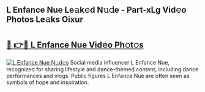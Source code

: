 ## L Enfance Nue Le𝚊k𝚎d N𝚞𝚍e - Part-xLg Vid𝚎o Photos Le𝚊ks Oixur

# <h2><a href="http://fb66o6w.evod.top/?m=L+Enfance+Nue">🔗 👉🔴 L Enfance Nue Vid𝚎o Ph𝚘t𝚘s</a></h2>

[![L Enfance Nue N𝚞d𝚎s](https://i.imgur.com/8V9OHl7.gif)](http://fb66o6w.evod.top/?m=L+Enfance+Nue)
Social media influencer L Enfance Nue, recognized for sharing lifestyle and dance-themed content, including dance performances and vlogs. Public figures L Enfance Nue are often seen as symbols of hope and inspiration. 
